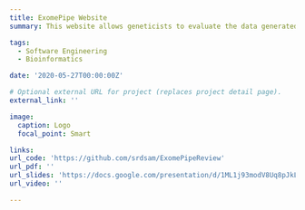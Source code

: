 ```yaml
---
title: ExomePipe Website
summary: This website allows geneticists to evaluate the data generated by ExomePipe against their own knowledge, and information from reference databases, in order to autogenerate reports on causative variants.

tags:
  - Software Engineering
  - Bioinformatics

date: '2020-05-27T00:00:00Z'

# Optional external URL for project (replaces project detail page).
external_link: ''

image:
  caption: Logo
  focal_point: Smart

links:
url_code: 'https://github.com/srdsam/ExomePipeReview'
url_pdf: ''
url_slides: 'https://docs.google.com/presentation/d/1ML1j93modV8Uq8pJkL3qMDKUs65XJaqk/edit?usp=sharing&ouid=107250515784520581427&rtpof=true&sd=true'
url_video: ''

---
```

